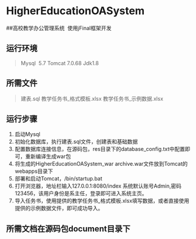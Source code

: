 # HigherEducationOASystem
##高校教学办公管理系统
​	使用jFinal框架开发
## 运行环境
>Mysql  5.7
>Tomcat 7.0.68
>Jdk1.8
## 所需文件
>建表.sql
>教学任务书_格式模板.xlsx
>教学任务书_示例数据.xlsx
## 运行步骤
1. 启动Mysql
2. 初始化数据库，执行建表.sql文件，创建表和基础数据
3. 配置数据库连接信息，在源码包，res目录下的database_config.txt中配置即可，重新编译生成war包
4. 将生成的HigherEducationOASystem_war archive.war文件放到Tomcat的webapps目录下
5. 部署和启动Tomcat，/bin/startup.bat
6. 打开浏览器，地址栏输入127.0.0.1:8080/index 系统默认账号Admin,密码123456，该用户身份是系主任，登录即可进入系统主页。
7. 导入任务书，使用提供的教学任务书_格式模板.xlsx填写数据，或者直接使用提供的示例数据文件，即可成功导入。

## 所需文档在源码包document目录下